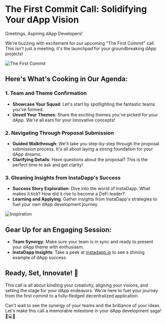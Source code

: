 # The First Commit Call: Solidifying Your dApp Vision

Greetings, Aspiring dApp Developers!

We're buzzing with excitement for our upcoming "The First Commit" call. This isn't just a meeting; it's the launchpad for your groundbreaking dApp projects!

![The First Commit](https://media3.giphy.com/media/l52CGyJ4LZPa0/giphy.gif?cid=7941fdc6dr46d8mu0ps4crx2aagplvyefpdujmnn6rqycyin&ep=v1_gifs_search&rid=giphy.gif&ct=g)

## Here's What's Cooking in Our Agenda:

### 1. Team and Theme Confirmation

- **Showcase Your Squad**: Let's start by spotlighting the fantastic teams you've formed.
- **Unveil Your Themes**: Share the exciting themes you've picked for your dApp. We're all ears for your innovative concepts!

### 2. Navigating Through Proposal Submission

- **Guided Walkthrough**: We'll take you step-by-step through the proposal submission process. It's all about laying a strong foundation for your dApp dreams.
- **Clarifying Details**: Have questions about the proposal? This is the perfect time to ask and get clarity!

### 3. Gleaning Insights from InstaDapp's Success

- **Success Story Exploration**: Dive into the world of InstaDapp. What makes it tick? How did it rise to become a DeFi leader?
- **Learning and Applying**: Gather insights from InstaDapp's strategies to fuel your own dApp development journey.

![Inspiration](https://media2.giphy.com/media/76yCDV7ez1dSGKASc1/giphy.gif?cid=7941fdc6vhpiidrs1f79cn9uwphmd3d60vfdagwpel49czb5&ep=v1_gifs_search&rid=giphy.gif&ct=g)

## Gear Up for an Engaging Session:

- **Team Synergy**: Make sure your team is in sync and ready to present your dApp theme with enthusiasm.
- **InstaDapp Insights**: Take a peek at [instadapp.io](https://instadapp.io/) to see a shining example of dApp success.

## Ready, Set, Innovate! 🌟

This call is all about kindling your creativity, aligning your visions, and setting the stage for your dApp endeavors. We're here to fuel your journey from the first commit to a fully-fledged decentralized application.

Can't wait to see the synergy of your teams and the brilliance of your ideas. Let's make this call a memorable milestone in your dApp development saga! 🚀💻🌐
